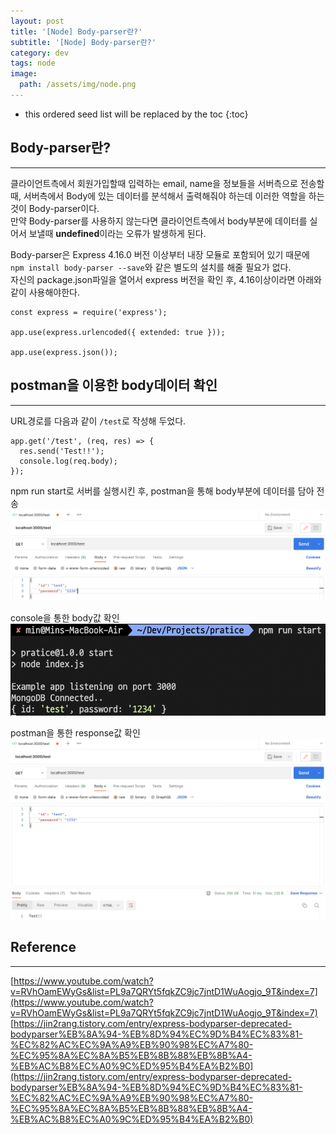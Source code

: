 ```yaml
---
layout: post
title: '[Node] Body-parser란?'
subtitle: '[Node] Body-parser란?'
category: dev
tags: node
image:
  path: /assets/img/node.png
---
```


<!-- prettier-ignore -->
* this ordered seed list will be replaced by the toc 
{:toc}

## Body-parser란?

---

클라이언트측에서 회원가입할때 입력하는 email, name을 정보들을 서버측으로 전송할때, 서버측에서 Body에 있는 데이터를 분석해서 출력해줘야 하는데 이러한 역할을 하는 것이 Body-parser이다.  
만약 Body-parser를 사용하지 않는다면 클라이언트측에서 body부분에 데이터를 실어서 보낼때 **undefined**이라는 오류가 발생하게 된다.

Body-parser은 Express 4.16.0 버전 이상부터 내장 모듈로 포함되어 있기 때문에 `npm install body-parser --save`와 같은 별도의 설치를 해줄 필요가 없다.  
자신의 package.json파일을 열어서 express 버전을 확인 후, 4.16이상이라면 아래와 같이 사용해야한다.

```
const express = require('express');

app.use(express.urlencoded({ extended: true }));

app.use(express.json());
```

## postman을 이용한 body데이터 확인

---

URL경로를 다음과 같이 `/test`로 작성해 두었다.

```
app.get('/test', (req, res) => {
  res.send('Test!!');
  console.log(req.body);
});
```

npm run start로 서버를 실행시킨 후, postman을 통해 body부분에 데이터를 담아 전송
![postman_sending](/assets/img/development/2022-10-05/postmant_sending.png)

console을 통한 body값 확인  
![request_body](/assets/img/development/2022-10-05/request_body.png)

postman을 통한 response값 확인
![response](/assets/img/development/2022-10-05/response.png)

## Reference

---

[https://www.youtube.com/watch?v=RVhOamEWyGs&list=PL9a7QRYt5fqkZC9jc7jntD1WuAogjo_9T&index=7](https://www.youtube.com/watch?v=RVhOamEWyGs&list=PL9a7QRYt5fqkZC9jc7jntD1WuAogjo_9T&index=7)
[https://jin2rang.tistory.com/entry/express-bodyparser-deprecated-bodyparser%EB%8A%94-%EB%8D%94%EC%9D%B4%EC%83%81-%EC%82%AC%EC%9A%A9%EB%90%98%EC%A7%80-%EC%95%8A%EC%8A%B5%EB%8B%88%EB%8B%A4-%EB%AC%B8%EC%A0%9C%ED%95%B4%EA%B2%B0](https://jin2rang.tistory.com/entry/express-bodyparser-deprecated-bodyparser%EB%8A%94-%EB%8D%94%EC%9D%B4%EC%83%81-%EC%82%AC%EC%9A%A9%EB%90%98%EC%A7%80-%EC%95%8A%EC%8A%B5%EB%8B%88%EB%8B%A4-%EB%AC%B8%EC%A0%9C%ED%95%B4%EA%B2%B0)
